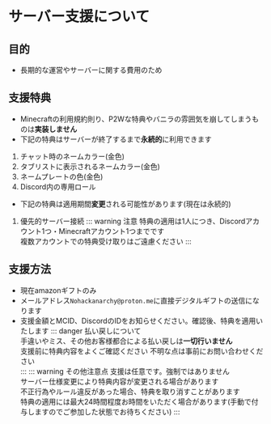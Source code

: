 # サーバー支援について
## 目的
 - 長期的な運営やサーバーに関する費用のため
## 支援特典
 - Minecraftの利用規約則り、P2Wな特典やバニラの雰囲気を崩してしまうものは**実装しません**
 - 下記の特典はサーバーが終了するまで**永続的**に利用できます
 1. チャット時のネームカラー(金色)
 2. タブリストに表示されるネームカラー(金色)
 3. ネームプレートの色(金色)
 4. Discord内の専用ロール
 - 下記の特典は適用期間**変更**される可能性があります(現在は永続的)
 1.  優先的サーバー接続
 ::: warning 注意
特典の適用は1人につき、Discordアカウント1つ・Minecraftアカウント1つまでです  
複数アカウントでの特典受け取りはご遠慮ください
 :::
##  支援方法
 - 現在amazonギフトのみ
 - メールアドレス`Nohackanarchy@proton.me`に直接デジタルギフトの送信になります
 - 支援金額とMCID、DiscordのIDをお知らせください。確認後、特典を適用いたします
::: danger 払い戻しについて  
手違いやミス、その他お客様都合による払い戻しは**一切行いません**  
支援前に特典内容をよくご確認ください 不明な点は事前にお問い合わせください  
:::
::: warning その他注意点
支援は任意です。強制ではありません  
サーバー仕様変更により特典内容が変更される場合があります  
不正行為やルール違反があった場合、特典を取り消すことがあります  
特典の適用には最大24時間程度お時間をいただく場合があります(手動で付与しますのでご参加した状態でお待ちください)
:::